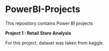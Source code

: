 # PowerBI-Projects
This repository contains Power BI projects

**Project 1 : Retail Store Analysis**

For this project, dataset was taken from kaggle.
